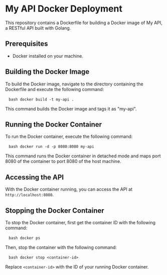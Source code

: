 # My API Docker Deployment

This repository contains a Dockerfile for building a Docker image of My API, a RESTful API built with Golang.

## Prerequisites

- Docker installed on your machine.

## Building the Docker Image

To build the Docker image, navigate to the directory containing the Dockerfile and execute the following command:

 ` ` `bash
docker build -t my-api .
 ` ` `

This command builds the Docker image and tags it as "my-api".

## Running the Docker Container

To run the Docker container, execute the following command:

 ` ` `bash
docker run -d -p 8080:8080 my-api
 ` ` `

This command runs the Docker container in detached mode and maps port 8080 of the container to port 8080 of the host machine.

## Accessing the API

With the Docker container running, you can access the API at `http://localhost:8080`.

## Stopping the Docker Container

To stop the Docker container, first get the container ID with the following command:

 ` ` `bash
docker ps
 ` ` `

Then, stop the container with the following command:

 ` ` `bash
docker stop <container-id>
 ` ` `

Replace `<container-id>` with the ID of your running Docker container.

